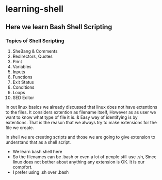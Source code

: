 # learning-shell
## Here we learn Bash Shell Scripting

### Topics of Shell Scripting

1. SheBang & Comments 
2. Redirectors, Quotes
3. Print 
4. Variables 
5. Inputs 
6. Functions 
7. Exit Status 
8. Conditions 
9. Loops 
10. SED Editor 


In out linux basics we already discussed that linux does not have extentions to the files. 
It considers extention as filename itself, However as as user we want to know what type of file it is. & Easy way of identifying is by extentions. 
That is the reason that we always try to make extensions for the file we create.  

In shell we are creating scripts and those we are going to give extension to understand that as a shell script. 


- We learn bash shell here
- So the filenames can be .bash or even a lot of people still use .sh, Since linux does not bother about anything any extension is OK. It is our compfort.
- I prefer using .sh over .bash 


